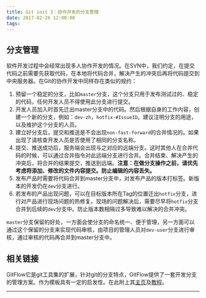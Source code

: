 ```yaml
---
title: Git init 3：协作开发的分支管理
date: 2017-02-26 12:00:00
tags:
---
```


## 分支管理

软件开发过程中会经常出现多人协作开发的情况。在SVN中，我们约定，在提交代码之前需要先获取代码，在本地将代码合并，解决产生的冲突后再将代码提交到中央服务器。在Git的协作开发中同样存在类似的规约：
1. 预留一个稳定的分支，比如`master`分支，这个分支只用于发布测试过的、稳定的代码，任何开发人员不得使用此分支进行提交。
2. 开发人员加入时首先迁出master分支中的代码。然后根据自身的工作内容，创建一个新的分支，例如：`dev-zh`，`hotfix-#IssueID`。建议注明分支的用途，以及维护这个分支的人员。
3. 建立好分支后，提交和推送是不会出现`non-fast-forward`的合并情况的。如果出现了请核查开发人员是否使用了相同的分支名称。
4. 提交、推送成功后，服务端会出现与之对应的远端分支。这时其他人在合并代码的时候，可以通过合并指令对此远端分支进行合并。合并结束、解决产生的冲突后，将合并的结果提交，推送到远端。**注意：在做分支操作之前，请优先考虑将添加、修改的文件内容提交。防止编辑的内容丢失。**
5. 发布产品时需要将代码合并到master分支中，对发布产品的版本打标签。新版本的开发仍在`dev`分支进行。
6. 若发布的产品出现问题，可以在目标版本所在Tag的位置迁出`hotfix`分支，进行对产品进行现场问题的热修复。现场的问题解决后，需要尽早将`hotfix`分支合并到后续的`dev`分支中。防止版本数相隔过多导致难以解决的合并冲突。

`master`分支保留的好处，一方面会使分支的命名统一、便于管理，另一方面可以通过这个保留的分支来实现代码审核，由项目的管理人员对`dev-user`分支进行审核，通过审核的代码再合并到master分支中。

## 相关链接

GitFlow它是git工具集的扩展，针对git的分支特点，GitFlow提供了一套开发分支的管理方案。作为模板具有一定的启发性。在此附上其[主页](http://nvie.com/posts/a-successful-git-branching-model/)及[教程](http://danielkummer.github.io/git-flow-cheatsheet/index.zh_CN.html)。

------